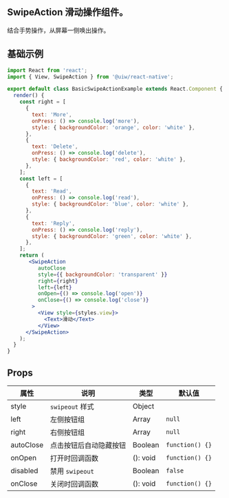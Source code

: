 SwipeAction 滑动操作组件。
---

结合手势操作，从屏幕一侧唤出操作。


## 基础示例

```jsx
import React from 'react';
import { View, SwipeAction } from '@uiw/react-native';

export default class BasicSwipeActionExample extends React.Component {
  render() {
    const right = [
      {
        text: 'More',
        onPress: () => console.log('more'),
        style: { backgroundColor: 'orange', color: 'white' },
      },
      {
        text: 'Delete',
        onPress: () => console.log('delete'),
        style: { backgroundColor: 'red', color: 'white' },
      },
    ];
    const left = [
      {
        text: 'Read',
        onPress: () => console.log('read'),
        style: { backgroundColor: 'blue', color: 'white' },
      },
      {
        text: 'Reply',
        onPress: () => console.log('reply'),
        style: { backgroundColor: 'green', color: 'white' },
      },
    ];
    return (
       <SwipeAction
          autoClose
          style={{ backgroundColor: 'transparent' }}
          right={right}
          left={left}
          onOpen={() => console.log('open')}
          onClose={() => console.log('close')}
        >
          <View style={styles.view}>
            <Text>滑动</Text>
          </View>
      </SwipeAction>
    );
  }
}
```


## Props

属性 | 说明 | 类型 | 默认值
----|-----|------|------
| style           | `swipeout` 样式      | Object |             |
| left       | 左侧按钮组      | Array | `null` |
| right       | 右侧按钮组      | Array | `null` |
| autoClose       | 点击按钮后自动隐藏按钮   | Boolean | `function() {}` |
| onOpen       |    打开时回调函数   | (): void | `function() {}` |
| disabled       |   禁用 `swipeout`    | Boolean | `false` |
| onClose  |  关闭时回调函数    | (): void | `function() {}` |